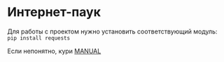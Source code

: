 # Интернет-паук

Для работы с проектом нужно установить соответствующий модуль: `pip install requests`

Если непонятно, кури [MANUAL](https://requests.readthedocs.io/en/master/)

